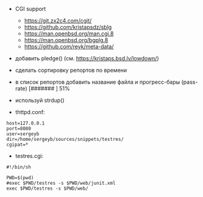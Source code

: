 - CGI support
	- https://git.zx2c4.com/cgit/
	- https://github.com/kristapsdz/sblg
	- https://man.openbsd.org/man.cgi.8
	- https://man.openbsd.org/bgplg.8
	- https://github.com/reyk/meta-data/
- добавить pledge() (см. https://kristaps.bsd.lv/lowdown/)
- сделать сортировку репортов по времени
- в список репортов добавить название файла и прогресс-бары (pass-rate) [#######     ] 51%
- используй strdup()

- thttpd.conf:
```
host=127.0.0.1
port=8080
user=sergeyb
dir=/home/sergeyb/sources/snippets/testres/
cgipat=*
```
- testres.cgi:
```
#!/bin/sh

PWD=$(pwd)
#exec $PWD/testres -s $PWD/web/junit.xml
exec $PWD/testres -s $PWD/web/
```
